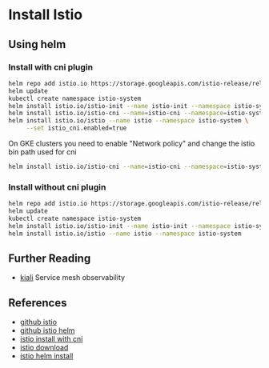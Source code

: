 # Install Istio

## Using helm
### Install with cni plugin
```bash
helm repo add istio.io https://storage.googleapis.com/istio-release/releases/1.1.1/charts/
helm update
kubectl create namespace istio-system
helm install istio.io/istio-init --name istio-init --namespace istio-system --set istio_cni.enabled=true
helm install istio.io/istio-cni --name=istio-cni --namespace=istio-system
helm install istio.io/istio --name istio --namespace istio-system \
     --set istio_cni.enabled=true
```
On GKE clusters you need to enable "Network policy" and change the istio bin path used for cni
```bash
helm install istio.io/istio-cni --name=istio-cni --namespace=istio-system --set cniBinDir=/home/kubernetes/bin
```

### Install without cni plugin
```bash
helm repo add istio.io https://storage.googleapis.com/istio-release/releases/1.1.1/charts/
helm update
kubectl create namespace istio-system
helm install istio.io/istio-init --name istio-init --namespace istio-system
helm install istio.io/istio --name istio --namespace istio-system
```

## Further Reading

- [kiali](https://www.kiali.io/) Service mesh observability

## References

- [github istio](https://github.com/istio/istio)
- [github istio helm](https://github.com/istio/istio/tree/master/install/kubernetes/helm/istio)
- [istio install with cni](https://istio.io/docs/setup/kubernetes/additional-setup/cni/)
- [istio download](https://istio.io/docs/setup/kubernetes/download/)
- [istio helm install](https://istio.io/docs/setup/kubernetes/install/helm/)
